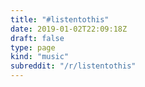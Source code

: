 ```yaml
---
title: "#listentothis"
date: 2019-01-02T22:09:18Z
draft: false
type: page
kind: "music"
subreddit: "/r/listentothis"
---
```

